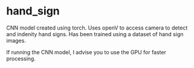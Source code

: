 # hand_sign

CNN model created using torch. Uses openV to access camera to detect and indenity hand signs. Has been trained using a dataset of hand sign images.

If running the CNN model, I advise you to use the GPU for faster processing.
